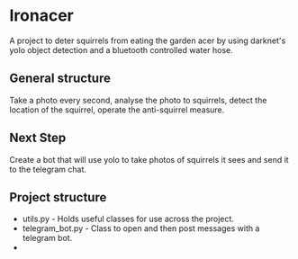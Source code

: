 # Ironacer
A project to deter squirrels from eating the garden acer by using darknet's yolo object detection and a bluetooth
controlled water hose. 

## General structure
Take a photo every second, analyse the photo to squirrels, detect the location of the squirrel, 
operate the anti-squirrel measure.


## Next Step
Create a bot that will use yolo to take photos of squirrels it sees and send it to the telegram chat. 

## Project structure
- utils.py - Holds useful classes for use across the project. 
- telegram_bot.py - Class to open and then post messages with a telegram bot. 
- 

